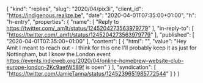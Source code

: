 {
  "kind": "replies",
  "slug": "2020/04/pix3i",
  "client_id": "https://indigenous.realize.be",
  "date": "2020-04-01T07:35:00+01:00",
  "h": "h-entry",
  "properties": {
    "name": [
      "Reply to https://twitter.com/_am1t/status/1245204273563979779"
    ],
    "in-reply-to": [
      "https://twitter.com/_am1t/status/1245204273563979779"
    ],
    "published": [
      "2020-04-01T07:35:00+01:00"
    ],
    "content": [
      {
        "html": "",
        "value": "Hey Amit I meant to reach out - I think for this one I'll probably keep it as just for Nottingham, but I know the London event https://events.indieweb.org/2020/04/online-homebrew-website-club-europe-london-2Kc9aetW589f is open"
      }
    ],
    "syndication": [
      "https://twitter.com/JamieTanna/status/1245239651985772544"
    ]
  }
}
